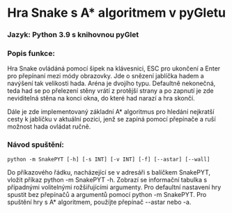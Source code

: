 # Hra Snake s A* algoritmem v pyGletu
### Jazyk: Python 3.9 s knihovnou pyGlet

### Popis funkce:

Hra Snake ovládáná pomocí šipek na klávesnici, ESC pro ukončení a Enter pro přepínaní mezi módy obrazovky.
Jde o snězení jablíčka hadem a navýšení tak velikosti hada. 
Aréna je dvojího typu. Defaultně nekonečná, teda had se po přelezení stěny vrátí z protější strany
a po zapnutí je zde neviditelná stěna na konci okna, do které had narazí a hra skončí.

Dále je zde implementovaný základní A* algoritmus pro hledání nejkratší cesty k jablíčku v aktuální pozici, 
jenž se zapíná pomocí přepínače a ruší možnost hada ovládat ručně.


### Návod spuštění:

`python -m SnakePYT [-h] [-s INT] [-v INT] [-f] [--astar] [--wall]`

Do příkazového řádku, nacházející se v adresáři s balíčkem SnakePYT, vložit příkaz python -m SnakePYT -h.
Zobrazí se informační tabulka s případnými volitelnými rožšiřujícími argumenty.
Pro defaultní nastavení hry spustit bez přepínačů a argumentů pomocí python -m SnakePYT.
Pro spuštění hry s A* algoritmem, použíjte přepínač --astar nebo -a.